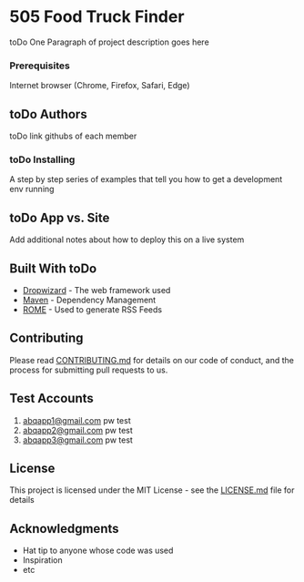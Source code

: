 # 505 Food Truck Finder 

toDo One Paragraph of project description goes here

### Prerequisites

Internet browser (Chrome, Firefox, Safari, Edge) 

## toDo Authors 

toDo link githubs of each member

### toDo Installing 

A step by step series of examples that tell you how to get a development env running

## toDo App vs. Site

Add additional notes about how to deploy this on a live system

## Built With toDo

* [Dropwizard](http://www.dropwizard.io/1.0.2/docs/) - The web framework used
* [Maven](https://maven.apache.org/) - Dependency Management
* [ROME](https://rometools.github.io/rome/) - Used to generate RSS Feeds

## Contributing

Please read [CONTRIBUTING.md](https://gist.github.com/PurpleBooth/b24679402957c63ec426) for details on our code of conduct, and the process for submitting pull requests to us.

## Test Accounts

1) abqapp1@gmail.com pw test
2) abqapp2@gmail.com pw test
3) abqapp3@gmail.com pw test

## License

This project is licensed under the MIT License - see the [LICENSE.md](LICENSE.md) file for details

## Acknowledgments

* Hat tip to anyone whose code was used
* Inspiration
* etc
